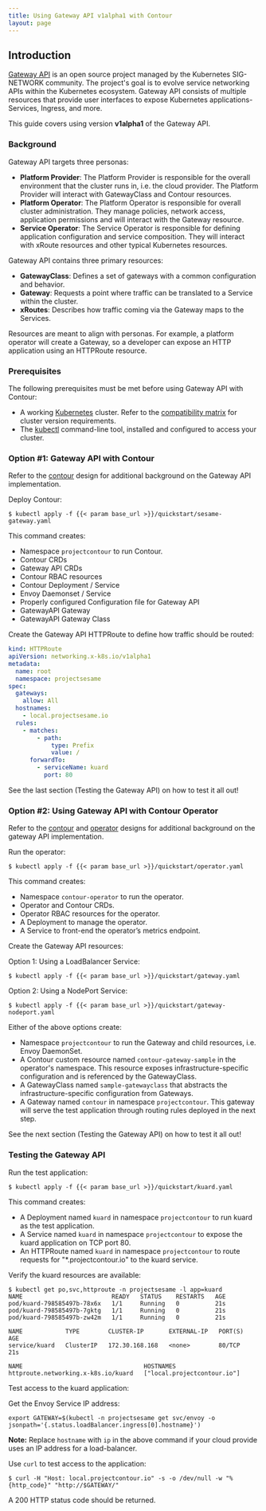 ```yaml
---
title: Using Gateway API v1alpha1 with Contour
layout: page
---
```


## Introduction

[Gateway API][1] is an open source project managed by the Kubernetes SIG-NETWORK community. The project's goal is to
evolve service networking APIs within the Kubernetes ecosystem. Gateway API consists of multiple resources that provide
user interfaces to expose Kubernetes applications- Services, Ingress, and more.

This guide covers using version **v1alpha1** of the Gateway API.

### Background

Gateway API targets three personas:

- __Platform Provider__: The Platform Provider is responsible for the overall environment that the cluster runs in, i.e.
  the cloud provider. The Platform Provider will interact with GatewayClass and Contour resources.
- __Platform Operator__: The Platform Operator is responsible for overall cluster administration. They manage policies,
  network access, application permissions and will interact with the Gateway resource.
- __Service Operator__: The Service Operator is responsible for defining application configuration and service
  composition. They will interact with xRoute resources and other typical Kubernetes resources.

Gateway API contains three primary resources:

- __GatewayClass__: Defines a set of gateways with a common configuration and behavior.
- __Gateway__: Requests a point where traffic can be translated to a Service within the cluster.
- __xRoutes__: Describes how traffic coming via the Gateway maps to the Services.

Resources are meant to align with personas. For example, a platform operator will create a Gateway, so a developer can
expose an HTTP application using an HTTPRoute resource.

### Prerequisites
The following prerequisites must be met before using Gateway API with Contour:

- A working [Kubernetes][2] cluster. Refer to the [compatibility matrix][3] for cluster version requirements.
- The [kubectl][4] command-line tool, installed and configured to access your cluster.

### Option #1: Gateway API with Contour

Refer to the [contour][6] design for additional background on the Gateway API implementation.

Deploy Contour:
```shell
$ kubectl apply -f {{< param base_url >}}/quickstart/sesame-gateway.yaml
```
This command creates:

- Namespace `projectcontour` to run Contour.
- Contour CRDs
- Gateway API CRDs
- Contour RBAC resources
- Contour Deployment / Service
- Envoy Daemonset / Service
- Properly configured Configuration file for Gateway API
- GatewayAPI Gateway
- GatewayAPI Gateway Class

Create the Gateway API HTTPRoute to define how traffic should be routed:

```yaml
kind: HTTPRoute
apiVersion: networking.x-k8s.io/v1alpha1
metadata:
  name: root
  namespace: projectsesame
spec:
  gateways:
    allow: All
  hostnames:
    - local.projectsesame.io
  rules:
    - matches:
        - path:
            type: Prefix
            value: /
      forwardTo:
        - serviceName: kuard
          port: 80
```

See the last section (Testing the Gateway API) on how to test it all out!

### Option #2: Using Gateway API with Contour Operator

Refer to the [contour][6] and [operator][7] designs for additional background on the gateway API implementation.

Run the operator:
```shell
$ kubectl apply -f {{< param base_url >}}/quickstart/operator.yaml
```
This command creates:

- Namespace `contour-operator` to run the operator.
- Operator and Contour CRDs.
- Operator RBAC resources for the operator.
- A Deployment to manage the operator.
- A Service to front-end the operator’s metrics endpoint.

Create the Gateway API resources:

Option 1: Using a LoadBalancer Service:
```shell
$ kubectl apply -f {{< param base_url >}}/quickstart/gateway.yaml
```

Option 2: Using a NodePort Service:
```shell
$ kubectl apply -f {{< param base_url >}}/quickstart/gateway-nodeport.yaml
```

Either of the above options create:

- Namespace `projectcontour` to run the Gateway and child resources, i.e. Envoy DaemonSet.
- A Contour custom resource named `contour-gateway-sample` in the operator's namespace. This resource exposes
  infrastructure-specific configuration and is referenced by the GatewayClass.
- A GatewayClass named `sample-gatewayclass` that abstracts the infrastructure-specific configuration from Gateways.
- A Gateway named `contour` in namespace `projectcontour`. This gateway will serve the test application through routing
  rules deployed in the next step.

See the next section (Testing the Gateway API) on how to test it all out!

### Testing the Gateway API

Run the test application:
```shell
$ kubectl apply -f {{< param base_url >}}/quickstart/kuard.yaml
```
This command creates:

- A Deployment named `kuard` in namespace `projectcontour` to run kuard as the test application.
- A Service named `kuard` in namespace `projectcontour` to expose the kuard application on TCP port 80.
- An HTTPRoute named `kuard` in namespace `projectcontour` to route requests for "*.projectcontour.io" to the kuard
  service.

Verify the kuard resources are available:
```shell
$ kubectl get po,svc,httproute -n projectsesame -l app=kuard
NAME                         READY   STATUS    RESTARTS   AGE
pod/kuard-798585497b-78x6x   1/1     Running   0          21s
pod/kuard-798585497b-7gktg   1/1     Running   0          21s
pod/kuard-798585497b-zw42m   1/1     Running   0          21s

NAME            TYPE        CLUSTER-IP       EXTERNAL-IP   PORT(S)   AGE
service/kuard   ClusterIP   172.30.168.168   <none>        80/TCP    21s

NAME                                  HOSTNAMES
httproute.networking.x-k8s.io/kuard   ["local.projectcontour.io"]
```

Test access to the kuard application:

Get the Envoy Service IP address:
```shell
export GATEWAY=$(kubectl -n projectsesame get svc/envoy -o jsonpath='{.status.loadBalancer.ingress[0].hostname}')
```
__Note:__ Replace `hostname` with `ip` in the above command if your cloud provide uses an IP address for a
load-balancer.

Use `curl` to test access to the application:
```shell
$ curl -H "Host: local.projectcontour.io" -s -o /dev/null -w "%{http_code}" "http://$GATEWAY/"
```
A 200 HTTP status code should be returned.

[1]: https://gateway-api.sigs.k8s.io/
[2]: https://kubernetes.io/
[3]: https://projectcontour.io/resources/compatibility-matrix/
[4]: https://kubernetes.io/docs/tasks/tools/install-kubectl/
[5]: https://github.com/projectsesame/sesame-operator
[6]: https://github.com/projectsesame/sesame/blob/main/design/gateway-apis-implementation.md
[7]: https://github.com/projectsesame/sesame-operator/blob/main/design/gateway-api.md
